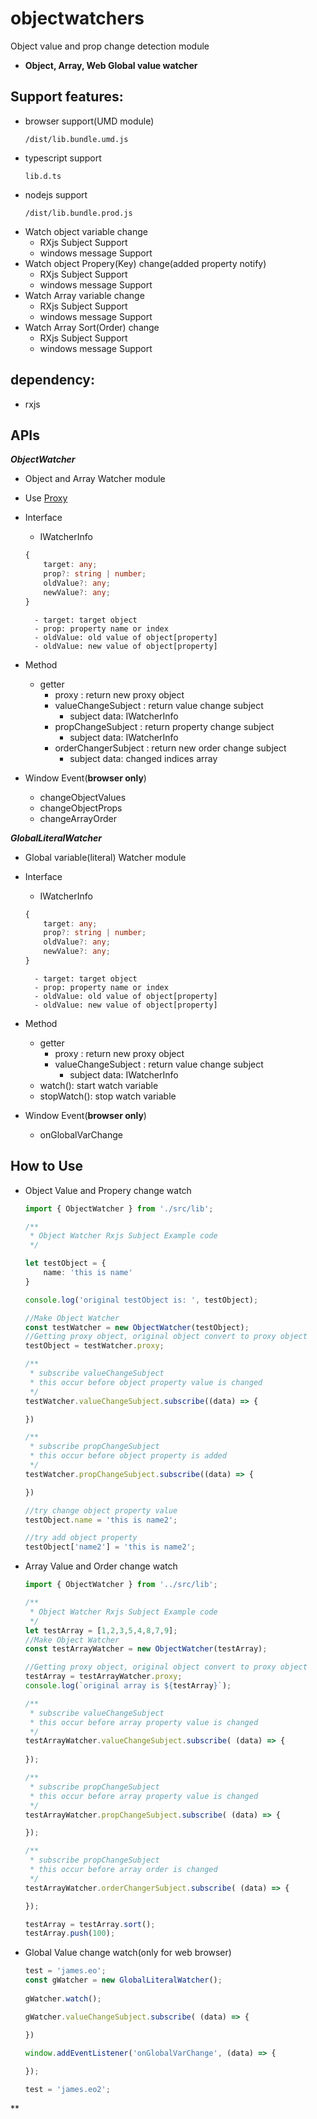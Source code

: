 # objectwatchers
Object value and prop change detection module
* **Object, Array, Web Global value watcher**

**Support features:**
-
* browser support(UMD module)
    ``` 
    /dist/lib.bundle.umd.js
    ```
* typescript support
    ```
    lib.d.ts
    ```
* nodejs support
    ``` 
    /dist/lib.bundle.prod.js
    ```
* Watch object variable change
    * RXjs Subject Support
    * windows message Support
* Watch object Propery(Key) change(added property notify)
    * RXjs Subject Support
    * windows message Support
* Watch Array variable change
    * RXjs Subject Support
    * windows message Support
* Watch Array Sort(Order) change
    * RXjs Subject Support
    * windows message Support

**dependency:**
-
* rxjs

**APIs**
-

***ObjectWatcher***

- Object and Array Watcher module
- Use [Proxy](https://developer.mozilla.org/ko/docs/Web/JavaScript/Reference/Global_Objects/Proxy)
- Interface 
    - IWatcherInfo
    ```typescript
    {
        target: any; 
        prop?: string | number;
        oldValue?: any;
        newValue?: any;
    }
    ```
        - target: target object
        - prop: property name or index
        - oldValue: old value of object[property]
        - oldValue: new value of object[property]
        
- Method 
    - getter
        - proxy : return new proxy object
        - valueChangeSubject : return value change subject
            - subject data: IWatcherInfo
        - propChangeSubject : return property change subject
            - subject data: IWatcherInfo
        - orderChangerSubject : return new order change subject
            - subject data: changed indices array

- Window Event(**browser only**)
    - changeObjectValues
    - changeObjectProps
    - changeArrayOrder

***GlobalLiteralWatcher***

- Global variable(literal) Watcher module
- Interface 
    - IWatcherInfo
    ```typescript
    {
        target: any; 
        prop?: string | number;
        oldValue?: any;
        newValue?: any;
    }
    ```
        - target: target object
        - prop: property name or index
        - oldValue: old value of object[property]
        - oldValue: new value of object[property]
        
- Method 
    - getter
        - proxy : return new proxy object
        - valueChangeSubject : return value change subject
            - subject data: IWatcherInfo
    - watch(): start watch variable
    - stopWatch(): stop watch variable
            
- Window Event(**browser only**)
    - onGlobalVarChange

**How to Use**
-

- Object Value and Propery change watch
    ``` typescript
    import { ObjectWatcher } from './src/lib';

    /**
     * Object Watcher Rxjs Subject Example code
     */

    let testObject = {
        name: 'this is name'
    }

    console.log('original testObject is: ', testObject);

    //Make Object Watcher
    const testWatcher = new ObjectWatcher(testObject);
    //Getting proxy object, original object convert to proxy object
    testObject = testWatcher.proxy;

    /**
     * subscribe valueChangeSubject
     * this occur before object property value is changed
     */
    testWatcher.valueChangeSubject.subscribe((data) => {
    
    })

    /**
     * subscribe propChangeSubject
     * this occur before object property is added
     */
    testWatcher.propChangeSubject.subscribe((data) => {
    
    })

    //try change object property value
    testObject.name = 'this is name2';

    //try add object property
    testObject['name2'] = 'this is name2';

    ```


- Array Value and Order change watch

    ``` typescript
    import { ObjectWatcher } from '../src/lib';

    /**
     * Object Watcher Rxjs Subject Example code
     */
    let testArray = [1,2,3,5,4,8,7,9];
    //Make Object Watcher
    const testArrayWatcher = new ObjectWatcher(testArray);

    //Getting proxy object, original object convert to proxy object
    testArray = testArrayWatcher.proxy;
    console.log(`original array is ${testArray}`);

    /**
     * subscribe valueChangeSubject
     * this occur before array property value is changed
     */
    testArrayWatcher.valueChangeSubject.subscribe( (data) => {
        
    });

    /**
     * subscribe propChangeSubject
     * this occur before array property value is changed
     */
    testArrayWatcher.propChangeSubject.subscribe( (data) => {
    
    });

    /**
     * subscribe propChangeSubject
     * this occur before array order is changed
     */
    testArrayWatcher.orderChangerSubject.subscribe( (data) => {
    
    });

    testArray = testArray.sort();
    testArray.push(100);

    ```

- Global Value change watch(only for web browser)
    ``` javascript
    test = 'james.eo';
    const gWatcher = new GlobalLiteralWatcher();
        
    gWatcher.watch();

    gWatcher.valueChangeSubject.subscribe( (data) => {
    
    })

    window.addEventListener('onGlobalVarChange', (data) => {
        
    });
    
    test = 'james.eo2';

    ```
**

